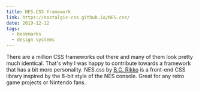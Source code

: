 ```yaml
---
title: NES.CSS framework
link: https://nostalgic-css.github.io/NES.css/
date: 2019-12-12
tags:
  - bookmarks
  - design systems
---
```


There are a million CSS frameworks out there and many of them look pretty much identical. That's why I was happy to contribute towards a framework that has a bit more personality. NES.css by [B.C. Rikko](https://twitter.com/bc_rikko) is a front-end CSS library inspired by the 8-bit style of the NES console. Great for any retro game projects or Nintendo fans.
